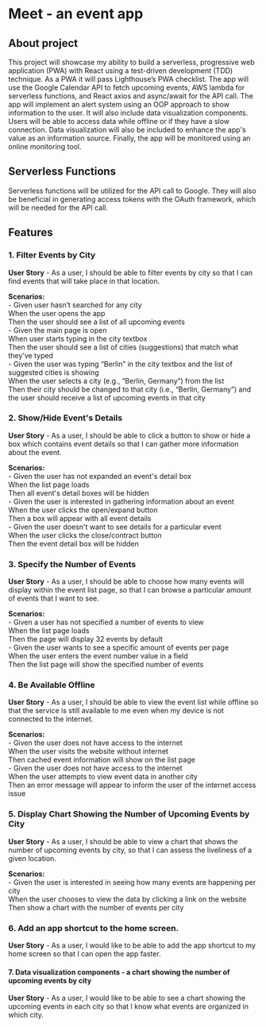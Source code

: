 # Meet - an event app

## About project

This project will showcase my ability to build a serverless, progressive web application (PWA) with React using a test-driven development (TDD) technique. As a PWA it will pass Lighthouse’s PWA checklist. The app will use the Google Calendar API to fetch upcoming events, AWS lambda for serverless functions, and React axios and async/await for the API call. The app will implement an alert system using an OOP approach to show information to the user. It will also include data visualization components. Users will be able to access data while offline or if they have a slow connection. Data visualization will also be included to enhance the app's value as an information source. Finally, the app will be monitored using an online monitoring tool.

## Serverless Functions

Serverless functions will be utilized for the API call to Google. They will also be beneficial in generating access tokens with the OAuth framework, which will be needed for the API call.

## Features

### 1. Filter Events by City

**User Story** - As a user, I should be able to filter events by city so that I can find events that will take place in that location. 

**Scenarios:**   
    - Given user hasn’t searched for any city  
    When the user opens the app  
    Then the user should see a list of all upcoming events  
    - Given the main page is open  
    When user starts typing in the city textbox  
    Then the user should see a list of cities (suggestions) that match what they’ve typed  
    - Given the user was typing “Berlin” in the city textbox and the list of suggested cities is showing  
    When the user selects a city (e.g., “Berlin, Germany”) from the list  
    Then their city should be changed to that city (i.e., “Berlin, Germany”) and the user should receive a list of upcoming events in that city  

### 2. Show/Hide Event's Details

**User Story** - As a user, I should be able to click a button to show or hide a box which contains event details so that I can gather more information about the event.  

**Scenarios:**  
    - Given the user has not expanded an event's detail box  
    When the list page loads  
    Then all event's detail boxes will be hidden  
    - Given the user is interested in gathering information about an event  
    When the user clicks the open/expand button  
    Then a box will appear with all event details  
    - Given the user doesn't want to see details for a particular event  
    When the user clicks the close/contract button  
    Then the event detail box will be hidden   

### 3. Specify the Number of Events

**User Story** - As a user, I should be able to choose how many events will display within the event list page, so that I can browse a particular amount of events that I want to see.  

**Scenarios:**  
    - Given a user has not specified a number of events to view  
    When the list page loads  
    Then the page will display 32 events by default  
    - Given the user wants to see a specific amount of events per page  
    When the user enters the event number value in a field  
    Then the list page will show the specified number of events  


### 4. Be Available Offline

**User Story** - As a user, I should be able to view the event list while offline so that the service is still available to me even when my device is not connected to the internet.  

**Scenarios:**  
    - Given the user does not have access to the internet  
    When the user visits the website without internet  
    Then cached event information will show on the list page  
    - Given the user does not have access to the internet  
    When the user attempts to view event data in another city  
    Then an error message will appear to inform the user of the internet access issue  

### 5. Display Chart Showing the Number of Upcoming Events by City

**User Story** - As a user, I should be able to view a chart that shows the number of upcoming events by city, so that I can assess the liveliness of a given location.  

**Scenarios:**  
    - Given the user is interested in seeing how many events are happening per city  
    When the user chooses to view the data by clicking a link on the website  
    Then show a chart with the number of events per city  

### 6. Add an app shortcut to the home screen.

**User Story** - As a user, I would like to be able to add the app shortcut to my home screen so that I can open the app faster.

#### 7. Data visualization components - a chart showing the number of upcoming events by city

**User Story** - As a user, I would like to be able to see a chart showing the upcoming events in each city so that I know what events are organized in which city.